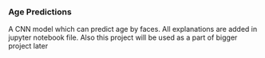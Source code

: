 ### Age Predictions

A CNN model which can predict age by faces. All explanations are added in jupyter notebook file. Also this project will be used as a part of bigger project later
